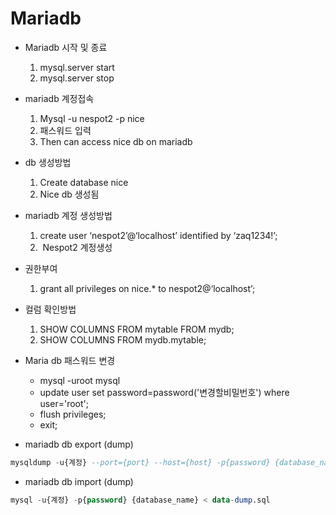# Mariadb


- Mariadb 시작 및 종료 
	1. mysql.server start
	2. mysql.server stop

- mariadb 계정접속
    1. Mysql -u nespot2 -p nice
    2. 패스워드 입력
    3. Then can access nice db on mariadb

-  db 생성방법
    1. Create database nice
    2. Nice db 생성됨
- mariadb 계정 생성방법
	1. create user ‘nespot2’@‘localhost’ identified by ‘zaq1234!’;
	2.  Nespot2 계정생성

- 권한부여
    1. grant all privileges on nice.* to nespot2@‘localhost’;

- 컬럼 확인방법
	1. SHOW COLUMNS FROM mytable FROM mydb;
	2. SHOW COLUMNS FROM mydb.mytable;

- Maria db 패스워드 변경
	- mysql -uroot mysql
	- update user set password=password('변경할비밀번호') where user='root';
	- flush privileges;
	- exit;
	
	
- mariadb db export (dump)

```sql
mysqldump -u{계정} --port={port} --host={host} -p{password} {database_name} > data-dump.sql
```

- mariadb db import (dump)

```sql
mysql -u{계정} -p{password} {database_name} < data-dump.sql

```
